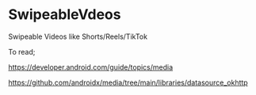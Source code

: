# SwipeableVdeos
Swipeable Videos like Shorts/Reels/TikTok

To read;

https://developer.android.com/guide/topics/media

https://github.com/androidx/media/tree/main/libraries/datasource_okhttp

